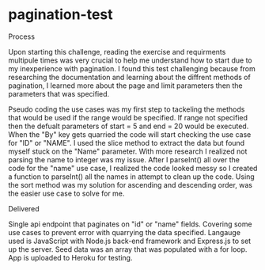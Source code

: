 # pagination-test

Process

Upon starting this challenge, reading the exercise and requirments multipule times was very crucial 
to help me understand how to start due to my inexperience with pagination. I found this test 
challenging because from researching the documentation and learning about the diffrent methods 
of pagination, I learned more about the page and limit parameters then the parameters that was specified.

Pseudo coding the use cases was my first step to tackeling the methods that would be used if the range would be specified.
If range not specified then the defualt parameters of start = 5 and end = 20 would be executed. When the "By" key gets quarried 
the code will start checking the use case for "ID" or "NAME". I used the slice method to extract the data but found myself stuck on the "Name"
parameter. With more research I realized not parsing the name to integer was my issue. After I parseInt() all over the code for the "name" use case, I realized
the code looked messy so I created a function to parseInt() all the names in attempt to clean up the code. Using the sort method was my solution 
for ascending and descending order, was the easier use case to solve for me.

Delivered 

Single api endpoint that paginates on "id" or "name" fields. Covering some use cases to prevent error with quarrying the data specified. 
Langauge used is JavaScript with Node.js back-end framework and Express.js to set up the server. Seed data was an array that was populated 
with a for loop. App is uploaded to Heroku for testing.
